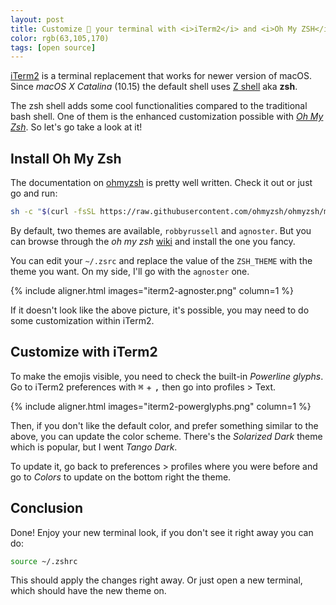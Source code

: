 ```yaml
---
layout: post
title: Customize 🎨 your terminal with <i>iTerm2</i> and <i>Oh My ZSH</i>
color: rgb(63,105,170)
tags: [open source]
---
```


[iTerm2](https://iterm2.com/) is a terminal replacement that works for newer version of macOS.
Since *macOS X Catalina* (10.15) the default shell uses [Z shell](https://en.wikipedia.org/wiki/Z_shell) aka **zsh**.

The zsh shell adds some cool functionalities compared to the traditional bash shell.
One of them is the enhanced customization possible with [*Oh My Zsh*](https://ohmyz.sh/).
So let's go take a look at it!

## Install Oh My Zsh

The documentation on [ohmyzsh](https://github.com/ohmyzsh/ohmyzsh) is pretty well written. 
Check it out or just go and run:

```bash
sh -c "$(curl -fsSL https://raw.githubusercontent.com/ohmyzsh/ohmyzsh/master/tools/install.sh)"
```

By default, two themes are available, `robbyrussell` and `agnoster`.
But you can browse through the *oh my zsh* [wiki](https://github.com/ohmyzsh/ohmyzsh/wiki/Themes) and install the one you fancy.

You can edit your `~/.zsrc` and replace the value of the `ZSH_THEME` with the theme you want.
On my side, I'll go with the `agnoster` one.

{% include aligner.html images="iterm2-agnoster.png" column=1 %}

If it doesn't look like the above picture, it's possible, you may need to do some customization within iTerm2.

## Customize with iTerm2

To make the emojis visible, you need to check the built-in *Powerline glyphs*.
Go to iTerm2 preferences with <kbd>⌘</kbd> + <kbd>,</kbd> then go into profiles > Text.

{% include aligner.html images="iterm2-powerglyphs.png" column=1 %}

Then, if you don't like the default color, and prefer something similar to the above, you can update the color scheme.
There's the *Solarized Dark* theme which is popular, but I went *Tango Dark*.

To update it, go back to preferences > profiles where you were before and go to *Colors* to update on the bottom right
the theme.

## Conclusion

Done! Enjoy your new terminal look, if you don't see it right away you can do:

```bash
source ~/.zshrc
```

This should apply the changes right away.
Or just open a new terminal, which should have the new theme on.
